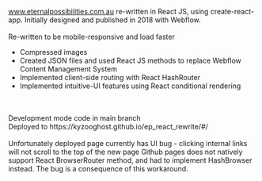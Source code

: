 www.eternalpossibilities.com.au re-written in React JS, using create-react-app. Initially designed and published in 2018 with Webflow.
<br/>
<br/>
Re-written to be mobile-responsive and load faster
- Compressed images
- Created JSON files and used React JS methods to replace Webflow Content Management System
- Implemented client-side routing with React HashRouter
- Implemented intuitive-UI features using React conditional rendering
<br/>
<br/>
Development mode code in main branch
<br/>
Deployed to https://kyzooghost.github.io/ep_react_rewrite/#/
<br/>
<br/>
Unfortunately deployed page currently has UI bug - clicking internal links will not scroll to the top of the new page
Github pages does not natively support React BrowserRouter method, and had to implement HashBrowser instead. The bug is a consequence of this workaround.
